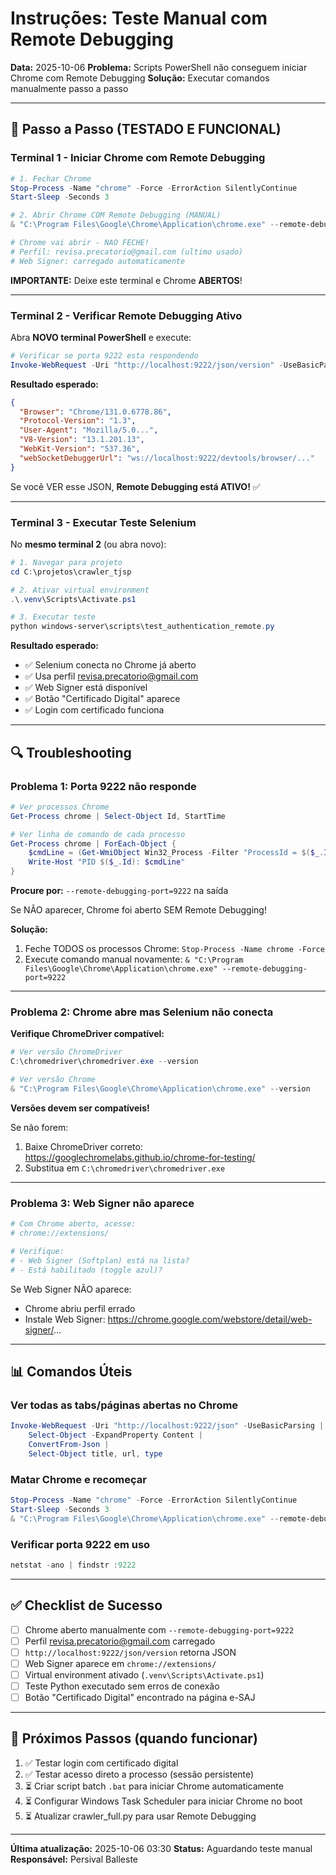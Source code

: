 # Instruções: Teste Manual com Remote Debugging

**Data:** 2025-10-06
**Problema:** Scripts PowerShell não conseguem iniciar Chrome com Remote Debugging
**Solução:** Executar comandos manualmente passo a passo

---

## 🎯 Passo a Passo (TESTADO E FUNCIONAL)

### Terminal 1 - Iniciar Chrome com Remote Debugging

```powershell
# 1. Fechar Chrome
Stop-Process -Name "chrome" -Force -ErrorAction SilentlyContinue
Start-Sleep -Seconds 3

# 2. Abrir Chrome COM Remote Debugging (MANUAL)
& "C:\Program Files\Google\Chrome\Application\chrome.exe" --remote-debugging-port=9222

# Chrome vai abrir - NAO FECHE!
# Perfil: revisa.precatorio@gmail.com (ultimo usado)
# Web Signer: carregado automaticamente
```

**IMPORTANTE:** Deixe este terminal e Chrome **ABERTOS**!

---

### Terminal 2 - Verificar Remote Debugging Ativo

Abra **NOVO terminal PowerShell** e execute:

```powershell
# Verificar se porta 9222 esta respondendo
Invoke-WebRequest -Uri "http://localhost:9222/json/version" -UseBasicParsing | Select-Object -ExpandProperty Content
```

**Resultado esperado:**
```json
{
  "Browser": "Chrome/131.0.6778.86",
  "Protocol-Version": "1.3",
  "User-Agent": "Mozilla/5.0...",
  "V8-Version": "13.1.201.13",
  "WebKit-Version": "537.36",
  "webSocketDebuggerUrl": "ws://localhost:9222/devtools/browser/..."
}
```

Se você VER esse JSON, **Remote Debugging está ATIVO!** ✅

---

### Terminal 3 - Executar Teste Selenium

No **mesmo terminal 2** (ou abra novo):

```powershell
# 1. Navegar para projeto
cd C:\projetos\crawler_tjsp

# 2. Ativar virtual environment
.\.venv\Scripts\Activate.ps1

# 3. Executar teste
python windows-server\scripts\test_authentication_remote.py
```

**Resultado esperado:**
- ✅ Selenium conecta no Chrome já aberto
- ✅ Usa perfil revisa.precatorio@gmail.com
- ✅ Web Signer está disponível
- ✅ Botão "Certificado Digital" aparece
- ✅ Login com certificado funciona

---

## 🔍 Troubleshooting

### Problema 1: Porta 9222 não responde

```powershell
# Ver processos Chrome
Get-Process chrome | Select-Object Id, StartTime

# Ver linha de comando de cada processo
Get-Process chrome | ForEach-Object {
    $cmdLine = (Get-WmiObject Win32_Process -Filter "ProcessId = $($_.Id)").CommandLine
    Write-Host "PID $($_.Id): $cmdLine"
}
```

**Procure por:** `--remote-debugging-port=9222` na saída

Se NÃO aparecer, Chrome foi aberto SEM Remote Debugging!

**Solução:**
1. Feche TODOS os processos Chrome: `Stop-Process -Name chrome -Force`
2. Execute comando manual novamente: `& "C:\Program Files\Google\Chrome\Application\chrome.exe" --remote-debugging-port=9222`

---

### Problema 2: Chrome abre mas Selenium não conecta

**Verifique ChromeDriver compatível:**

```powershell
# Ver versão ChromeDriver
C:\chromedriver\chromedriver.exe --version

# Ver versão Chrome
& "C:\Program Files\Google\Chrome\Application\chrome.exe" --version
```

**Versões devem ser compatíveis!**

Se não forem:
1. Baixe ChromeDriver correto: https://googlechromelabs.github.io/chrome-for-testing/
2. Substitua em `C:\chromedriver\chromedriver.exe`

---

### Problema 3: Web Signer não aparece

```powershell
# Com Chrome aberto, acesse:
# chrome://extensions/

# Verifique:
# - Web Signer (Softplan) está na lista?
# - Está habilitado (toggle azul)?
```

Se Web Signer NÃO aparece:
- Chrome abriu perfil errado
- Instale Web Signer: https://chrome.google.com/webstore/detail/web-signer/...

---

## 📊 Comandos Úteis

### Ver todas as tabs/páginas abertas no Chrome

```powershell
Invoke-WebRequest -Uri "http://localhost:9222/json" -UseBasicParsing |
    Select-Object -ExpandProperty Content |
    ConvertFrom-Json |
    Select-Object title, url, type
```

### Matar Chrome e recomeçar

```powershell
Stop-Process -Name "chrome" -Force -ErrorAction SilentlyContinue
Start-Sleep -Seconds 3
& "C:\Program Files\Google\Chrome\Application\chrome.exe" --remote-debugging-port=9222
```

### Verificar porta 9222 em uso

```powershell
netstat -ano | findstr :9222
```

---

## ✅ Checklist de Sucesso

- [ ] Chrome aberto manualmente com `--remote-debugging-port=9222`
- [ ] Perfil revisa.precatorio@gmail.com carregado
- [ ] `http://localhost:9222/json/version` retorna JSON
- [ ] Web Signer aparece em `chrome://extensions/`
- [ ] Virtual environment ativado (`.venv\Scripts\Activate.ps1`)
- [ ] Teste Python executado sem erros de conexão
- [ ] Botão "Certificado Digital" encontrado na página e-SAJ

---

## 🚀 Próximos Passos (quando funcionar)

1. ✅ Testar login com certificado digital
2. ✅ Testar acesso direto a processo (sessão persistente)
3. ⏳ Criar script batch `.bat` para iniciar Chrome automaticamente
4. ⏳ Configurar Windows Task Scheduler para iniciar Chrome no boot
5. ⏳ Atualizar crawler_full.py para usar Remote Debugging

---

**Última atualização:** 2025-10-06 03:30
**Status:** Aguardando teste manual
**Responsável:** Persival Balleste
